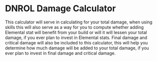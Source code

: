 # DNROL Damage Calculator

This calculator will serve in calculating for your total damage, when using skills
this will also serve as a way for you to compute whether adding Elemental stat will benefit from your build or will it will lessen your total damage, if you ever plan to invest in Elemental stats. Final damage and critical damage will also be included to this calculator, this will help you determine how much damage will be added to your total damage, if you ever plan to invest in final damage and critical damage.

